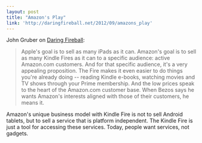 ```yaml
---
layout: post
title: "Amazon's Play"
link: 'http://daringfireball.net/2012/09/amazons_play'
---
```


John Gruber on [Daring Fireball][]:

> Apple's goal is to sell as many iPads as it can. Amazon's goal is to sell as many Kindle Fires as it can to a specific audience: active Amazon.com customers. And for that specific audience, it's a very appealing proposition. The Fire makes it even easier to do things you're already doing -- reading Kindle e-books, watching movies and TV shows through your Prime membership. And the low prices speak to the heart of the Amazon.com customer base. When Bezos says he wants Amazon's interests aligned with those of their customers, he means it.

Amazon's unique business model with Kindle Fire is not to sell Android tablets, but to sell a service that is platform independent. The Kindle Fire is just a tool for accessing these services. Today, people want services, not gadgets.

[Daring Fireball]: http://daringfireball.net/2012/09/amazons_play "Amazon's Play"
